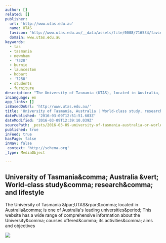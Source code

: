 ```yaml
---
author: []
related: []
publisher:
  url: 'http://www.utas.edu.au'
  name: UTAS
  favicon: 'http://www.utas.edu.au/__data/assets/file/0008/716534/favicon.ico'
  domain: www.utas.edu.au
keywords:
  - tas
  - tasmania
  - newnham
  - '7320'
  - burnie
  - launceston
  - hobart
  - '7250'
  - students
  - furniture
description: "The University of Tasmania (UTAS), located in Australia, is one of Australia's leading universities. This website has a wide range of comprehensive information about the University, courses offered, its activities, aims and objectives"
inLanguage: en
app_links: []
isBasedOnUrl: 'http://www.utas.edu.au/'
title: 'University of Tasmania, Australia | World-class study, research, and lifestyle'
datePublished: '2016-03-09T12:51:51.603Z'
dateModified: '2016-03-09T12:39:10.039Z'
sourcePath: _posts/2016-03-09-university-of-tasmania-australia-or-world-class-study-resea.md
published: true
inFeed: true
hasPage: false
inNav: false
_context: 'http://schema.org'
_type: MediaObject

---
```

<article style=""><h1>University of Tasmania&amp;comma; Australia &amp;vert; World-class study&amp;comma; research&amp;comma; and lifestyle</h1><p>The University of Tasmania &amp;lpar;UTAS&amp;rpar;&amp;comma; located in Australia&amp;comma; is one of Australia's leading universities&amp;period; This website has a wide range of comprehensive information about the University&amp;comma; courses offered&amp;comma; its activities&amp;comma; aims and objectives</p><img src="http://www.utas.edu.au/designs-2015-interim/images/utas-logo.png" /></article>